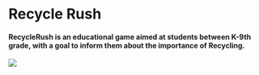 # Recycle Rush

#### RecycleRush is an educational game aimed at students between K-9th grade, with a goal to inform them about the importance of Recycling.
<img src="images/DemoVideo.mp4">
